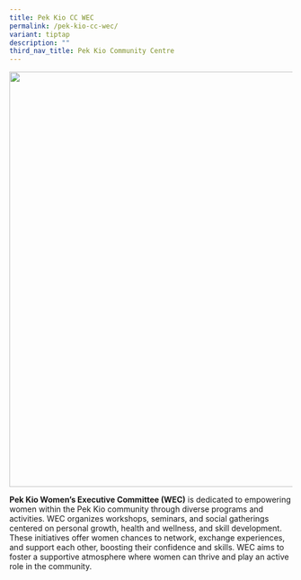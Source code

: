 ```yaml
---
title: Pek Kio CC WEC
permalink: /pek-kio-cc-wec/
variant: tiptap
description: ""
third_nav_title: Pek Kio Community Centre
---
```

<div class="isomer-image-wrapper">
<img style="width: 740px; color: rgb(0, 0, 0); font-family: system-ui, -apple-system, &quot;system-ui&quot;, &quot;Segoe UI&quot;, Roboto, Oxygen, Ubuntu, Cantarell, &quot;Open Sans&quot;, &quot;Helvetica Neue&quot;, sans-serif; font-size: medium; font-style: normal; font-variant-ligatures: normal; font-variant-caps: normal; font-weight: 400; letter-spacing: normal; orphans: 2; text-align: start; text-indent: 0px; text-transform: none; widows: 2; word-spacing: 0px; -webkit-text-stroke-width: 0px; white-space: normal; text-decoration-thickness: initial; text-decoration-style: initial; text-decoration-color: initial;" height="auto" width="100%" src="https://moca.sgp1.cdn.digitaloceanspaces.com/Our%20Communities/6569b3f88bc95ca890a99ed3_PHOTO-2023-07-06-22-14-49-2.webp">
</div>
<p><strong>Pek Kio Women’s Executive Committee (WEC)</strong> is dedicated
to empowering women within the Pek Kio community through diverse programs
and activities. WEC organizes workshops, seminars, and social gatherings
centered on personal growth, health and wellness, and skill development.
These initiatives offer women chances to network, exchange experiences,
and support each other, boosting their confidence and skills. WEC aims
to foster a supportive atmosphere where women can thrive and play an active
role in the community.</p>